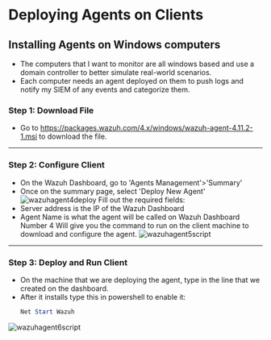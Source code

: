 # Deploying Agents on Clients

## Installing Agents on Windows computers
- The computers that I want to monitor are all windows based and use a domain controller to better simulate real-world scenarios.
- Each computer needs an agent deployed on them to push logs and notify my SIEM of any events and categorize them.
### Step 1: Download File
- Go to https://packages.wazuh.com/4.x/windows/wazuh-agent-4.11.2-1.msi to download the file.

---

### Step 2:  Configure Client

- On the Wazuh Dashboard, go to 'Agents Management'>'Summary'
- Once on the summary page, select 'Deploy New Agent'
![wazuhagent4deploy](https://github.com/user-attachments/assets/39765465-7520-49ec-ae8a-098f228fbfd3)
Fill out the required fields:
- Server address is the IP of the Wazuh Dashboard
- Agent Name is what the agent will be called on Wazuh Dashboard
Number 4 Will give you the command to run on the client machine to download and configure the agent.
![wazuhagent5script](https://github.com/user-attachments/assets/2cc18e64-46f6-44f7-820b-be31b09c2d7e)

---

### Step 3: Deploy and Run Client
- On the machine that we are deploying the agent, type in the line that we created on the dashboard.
- After it installs type this in powershell to enable it:
  ```powershell
  Net Start Wazuh
![wazuhagent6script](https://github.com/user-attachments/assets/282c9691-10df-4bc1-9fba-edfbfc6b4905)

